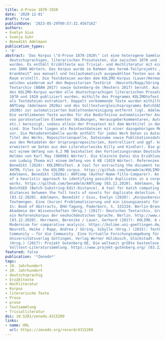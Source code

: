 ```yaml
---
title: d-Prose 1870-1920
date: '2020-12-01'
draft: true
publishDate: '2023-05-29T09:57:32.456716Z'
authors:
- Evelyn Gius
- Svenja Guhr
- Benedikt Adelmann
publication_types:
- '0'
abstract: 'Das Korpus \"d-Prose 1870-1920\" ist eine heterogene Sammlung aus 2529
  deutschsprachigen, literarischen Prosatexten, die zwischen 1870 und 1920 publiziert
  wurden. Es enthält Erzähltexte aus Trivial- und Hochliteratur mit einem Mindestumfang
  von 1000 Wörtern. Das Korpus wurde im Rahmen des hermA-Teilprojekts „Gender und
  Krankheit“ aus manuell und teilautomatisch ausgewählten Texten aus dem deutschsprachigen
  Raum erstellt. Die Textdateien wurden dem KOLIMO-Korpus (Lauer/Hermann 2017) entnommen,
  welches wiederum auf den Repositorien TextGrid  (Neuroth/Rapp/Söring 2015), Deutsches
  Textarchiv (BBAW 2017) sowie Gutenberg-de (Reuters 2017) beruht. Aus den XML-Dateien
  des KOLIMO-Korpus wurden alle deutschsprachigen literarischen Prosatexte, die zwischen
  1870 und 1920 publiziert wurden, mithilfe des Programms KOLIMOtoText (Adelmann 2020)
  als Textdateien extrahiert. Doppelt vorkommende Texte wurden mithilfe des Autor-Name-Titel-Vergleichsprogramms
  ANTComp (Adelmann 2020a) und des Volltextvergleichsprogramms BatchSED (Adelmann
  2020b) zur automatisierten Dublettenbereinigung entfernt (vgl. Adelmann & Gius 2020).
  Die verbliebenen Texte wurden für die Bedürfnisse automatisierter Analysen manuell
  von paratextuellen Elementen (Widmungen, Herausgeberkommentaren, Autor:innennamen
  etc.) bereinigt, sodass allein der Prosatext mit dem Werktitel in den Dateien erhalten
  sind. Die Texte liegen als Reintextdateien mit einer dazugehörigen Metadatentabelle
  vor. Die Metadatentabelle wurde enthält für jedes Werk Daten zu Autor:innenname,
  Titel des Werks, Repositorienquelle, Dateiname sowie Publikationsdatum (extrahiert
  aus den Metadaten der Ursprungsrepositorien, kontrolliert und ggf. korrigiert oder
  erweitert um Daten aus den Literaturlexika Killy und Kindler). Die größte Datei
  mit einem Umfang von 6,2 MB beinhaltet den Fortsetzungsroman Deutsche Herzen - Deutsche
  Helden von Karl May (980981 Wörter). Die kleinste Datei die Erzählung Die Verlobung
  von Ludwig Thoma mit einem Umfang von 6 KB (1019 Wörter). Referenzen: Adelmann,
  Benedikt (2020): KOLIMOtoText. A tool for extracting the document text of TEI and
  XHTML files in the KOLIMO corpus. https://github.com/benadelm/KOLIMOtoText [03.12.2020].
  Adelmann, Benedikt (2020a): ANTComp (Author-Name-Title-Comparer). An implementation
  of a heuristic approach to identifying possible duplicates in a corpus of literary
  works. https://github.com/benadelm/ANTComp [03.12.2020]. Adelmann, Benedikt (2020b):
  BatchSED (Batch-Substring-Edit-Distance). A tool for batch computing substring editing
  distances between the full texts of novels for duplicate detection. https://github.com/benadelm/BatchSED
  [03.12.2020]. Adelmann, Benedikt / Gius, Evelyn (2020): „Korpusbereinigung für größere
  Textmengen. Eine (kurze) Problematisierung und ein Lösungsansatz für Duplikate“.
  In: Book of Abstracts, DHd-Tagung, Paderborn, S. 331334. Berlin-Brandenburgischen
  Akademie der Wissenschaften (Hrsg.) (2017): Deutsches Textarchiv. Grundlage für
  ein Referenzkorpus der neuhochdeutschen Sprache. Berlin. http://www.deutschestextarchiv.de/
  [03.12.2020]. Herrmann, Berenike / Lauer, Gerhard (2017): KOLIMO. A corpus of Literary
  Modernism for comparative analysis. https://kolimo.uni-goettingen.de/about [01.05.2020].
  Neuroth, Heike / Rapp, Andrea / Söring, Sibylle (Hrsg.) (2015): TextGrid: Von der
  Community — für die Community. Eine Virtuelle Forschungsumgebung für die Geisteswissenschaften.
  Universitätsverlag Göttingen, Verlag Werner Hülsbusch, Glückstadt. Reuters, Hella
  (Hrsg.) (2017): Projekt Gutenberg-DE, Die weltweit größte kostenlose deutschsprachige
  Volltext-Literatursammlung. https://www.projekt-gutenberg.org/ [03.12.2020].'
featured: false
publication: '*Zenodo*'
tags:
- 19. Jahrhundert
- 20. Jahrhundert
- deutschsprachig
- Erzähltexte
- Hochliteratur
- Korpus
- literarische Texte
- Prosa
- prose
- Textsammlung
- Trivialliteratur
doi: 10.5281/zenodo.4315209
links:
- name: URL
  url: https://zenodo.org/record/4315209
---
```



